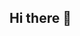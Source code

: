 ## Hi there 👋

<!--
*

- 🔭 I’m currently working on building automated ML workflows 
- 🌱 I’m currently learning coding and automation
- 👯 I’m looking to collaborate on 
- 🤔 I’m looking for help with 
- 💬 Ask me about Ml workflows and automation
- 😄 Pronouns: He/Him
- ⚡ fact: We all are going to die So plan your time accordingly
-->
